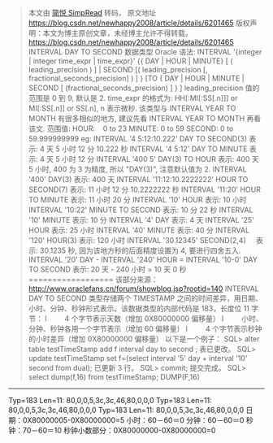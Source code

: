 > 本文由 [简悦 SimpRead](http://ksria.com/simpread/) 转码， 原文地址 https://blog.csdn.net/newhappy2008/article/details/6201465 版权声明：本文为博主原创文章，未经博主允许不得转载。 https://blog.csdn.net/newhappy2008/article/details/6201465 <link rel="stylesheet" href="https://csdnimg.cn/release/phoenix/template/css/ck_htmledit_views-d7e2a68c7c.css"> INTERVAL DAY TO SECOND 数据类型
Oracle 语法:
INTERVAL '{integer | integer time_expr | time_expr}'
{{ DAY | HOUR | MINUTE} [ ( leading_precision ) ]
| SECOND [( leading_precision [, fractional_seconds_precision] ) ] }
[TO { DAY | HOUR | MINUTE | SECOND [ (fractional_seconds_precision) ] } ]
leading_precision 值的范围是 0 到 9, 默认是 2\. time_expr 的格式为: HH[:MI[:SS[.n]]] or MI[:SS[.n]] or SS[.n], n 表示微秒.
该类型与 INTERVAL YEAR TO MONTH 有很多相似的地方, 建议先看 INTERVAL YEAR TO MONTH 再看该文.
范围值:
HOUR:    0 to 23
MINUTE: 0 to 59
SECOND: 0 to 59.999999999
eg:
INTERVAL '4 5:12:10.222' DAY TO SECOND(3)
表示: 4 天 5 小时 12 分 10.222 秒
INTERVAL '4 5:12' DAY TO MINUTE
表示: 4 天 5 小时 12 分
INTERVAL '400 5' DAY(3) TO HOUR
表示: 400 天 5 小时, 400 为 3 为精度, 所以 "DAY(3)", 注意默认值为 2\.
INTERVAL '400' DAY(3)
表示: 400 天
INTERVAL '11:12:10.2222222' HOUR TO SECOND(7)
表示: 11 小时 12 分 10.2222222 秒
INTERVAL '11:20' HOUR TO MINUTE
表示: 11 小时 20 分
INTERVAL '10' HOUR
表示: 10 小时
INTERVAL '10:22' MINUTE TO SECOND
表示: 10 分 22 秒
INTERVAL '10' MINUTE
表示: 10 分
INTERVAL '4' DAY
表示: 4 天
INTERVAL '25' HOUR
表示: 25 小时
INTERVAL '40' MINUTE
表示: 40 分
INTERVAL '120' HOUR(3)
表示: 120 小时
INTERVAL '30.12345' SECOND(2,4)    
表示: 30.1235 秒, 因为该地方秒的后面精度设置为 4, 要进行四舍五入.
INTERVAL '20' DAY - INTERVAL '240' HOUR = INTERVAL '10-0' DAY TO SECOND
表示: 20 天 - 240 小时 = 10 天 0 秒
==================
该部分来源：http://www.oraclefans.cn/forum/showblog.jsp?rootid=140
INTERVAL DAY TO SECOND 类型存储两个 TIMESTAMP 之间的时间差异，用日期、小时、分钟、秒钟形式表示。该数据类型的内部代码是 183，长度位 11 字节：
l         4 个字节表示天数（增加 0X80000000 偏移量）
l         小时、分钟、秒钟各用一个字节表示（增加 60 偏移量）
l         4 个字节表示秒钟的小时差异（增加 0X80000000 偏移量）
以下是一个例子：
SQL> alter table testTimeStamp add f interval day to second ;
表已更改。
SQL> update testTimeStamp set f=(select interval '5' day + interval '10' second from dual);
已更新 3 行。
SQL> commit;
提交完成。
SQL> select dump(f,16) from testTimeStamp;
DUMP(F,16)
--------------------------------------------------------------------------------
Typ=183 Len=11: 80,0,0,5,3c,3c,46,80,0,0,0
Typ=183 Len=11: 80,0,0,5,3c,3c,46,80,0,0,0
Typ=183 Len=11: 80,0,0,5,3c,3c,46,80,0,0,0
日期：0X80000005-0X80000000=5
小时：60－60＝0
分钟：60－60＝0
秒钟：70－60＝10
秒钟小数部分：0X80000000-0X80000000=0